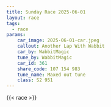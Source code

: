 ```yaml
---
title: Sunday Race 2025-06-01
layout: race
tags:
  - race
params:
    car_image: 2025-06-01-car.jpeg
    callout: Another Lap With Wabbit
    car_by: WabbitMagic
    tune_by: WabbitMagic
    car_id: 361
    share_code: 107 154 983
    tune_name: Maxed out tune
    class: S2 951
---
```


{{< race >}}
